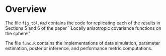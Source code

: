 # Overview
The file `fig_tbl.Rmd` contains the code for replicating each of the results in Sections 5 and 6 of the paper ``Locally anisotropic covariance functions on the sphere''

The file `func.R` contains the implementations of data simulation, parameter estimation, posterior inference, and performance metric computations.
